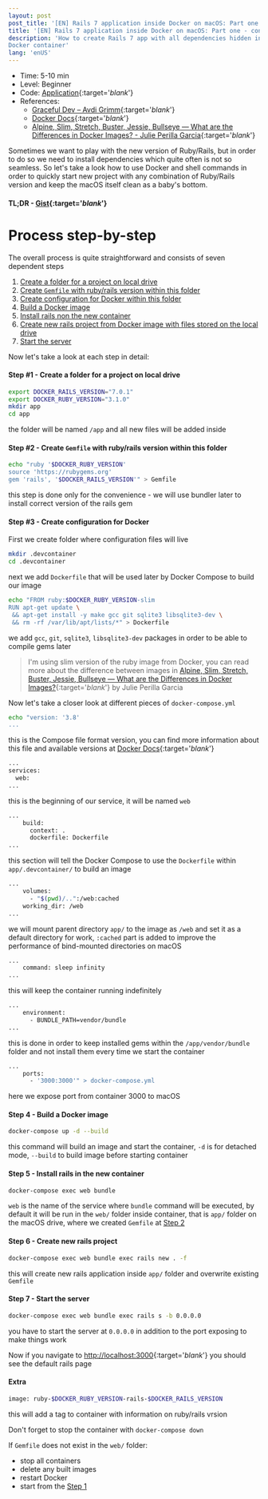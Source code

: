 ```yaml
---
layout: post
post_title: '[EN] Rails 7 application inside Docker on macOS: Part one - container'
title: '[EN] Rails 7 application inside Docker on macOS: Part one - container'
description: 'How to create Rails 7 app with all dependencies hidden inside a
Docker container'
lang: 'enUS'
---
```

* Time: 5-10 min
* Level: Beginner
* Code: [Application][appl]{:target='_blank_'}
* References:
  * [Graceful Dev – Avdi Grimm][avdi]{:target='_blank_'}
  * [Docker Docs][dock]{:target='_blank_'}
  * [Alpine, Slim, Stretch, Buster, Jessie, Bullseye — What are the Differences in Docker Images? - Julie Perilla Garcia][juli]{:target='_blank_'}

Sometimes we want to play with the new version of Ruby/Rails, but in
order to do so we need to install dependencies which quite often is not
so seamless. So let's take a look how to use Docker and shell commands in
order to quickly start new project with any combination of Ruby/Rails
version and keep the macOS itself clean as a baby's bottom.

#### TL;DR - [Gist][gist]{:target='_blank_'}

# Process step-by-step

The overall process is quite straightforward and consists of seven dependent steps

1. [Create a folder for a project on local drive](#step-1---create-a-folder-for-a-project-on-local-drive)
2. [Create `Gemfile` with ruby/rails version within this folder](#step-2---create-gemfile-with-rubyrails-version-within-this-folder)
3. [Create configuration for Docker within this folder](#step-3---create-configuration-for-docker)
4. [Build a Docker image](#step-4---build-a-docker-image)
5. [Install rails non the new container](#step-5---install-rails-in-the-new-container)
6. [Create new rails project from Docker image with files stored on the
local drive](#step-6---create-new-rails-project)
7. [Start the server](#step-7---start-the-server)

Now let's take a look at each step in detail:

#### Step #1 - Create a folder for a project on local drive
````sh
export DOCKER_RAILS_VERSION="7.0.1"
export DOCKER_RUBY_VERSION="3.1.0"
mkdir app
cd app
````
the folder will be named `/app` and all new files will be added inside

#### Step #2 - Create `Gemfile` with ruby/rails version within this folder
````sh
echo "ruby '$DOCKER_RUBY_VERSION'
source 'https://rubygems.org'
gem 'rails', '$DOCKER_RAILS_VERSION'" > Gemfile
````
this step is done only for the convenience - we will use bundler
later to install correct version of the rails gem

#### Step #3 - Create configuration for Docker

First we create folder where configuration files will live
````sh
mkdir .devcontainer
cd .devcontainer
````
next we add `Dockerfile` that will be used later by Docker Compose to
build our image
````sh
echo "FROM ruby:$DOCKER_RUBY_VERSION-slim
RUN apt-get update \
 && apt-get install -y make gcc git sqlite3 libsqlite3-dev \
 && rm -rf /var/lib/apt/lists/*" > Dockerfile
````
we add `gcc`, `git`, `sqlite3`, `libsqlite3-dev` packages in order to
be able to compile gems later

> I'm using slim version of the ruby image from Docker, you can read more
> about the difference between images in [Alpine, Slim, Stretch, Buster, Jessie, Bullseye — What are the Differences in Docker Images?][juli]{:target='_blank_'} by Julie Perilla Garcia

Now let's take a closer look at different pieces of `docker-compose.yml`
````sh
echo "version: '3.8'
...
````
this is the Compose file format version, you can find more information
about this file and available versions at [Docker Docs][dock]{:target='_blank_'}

````sh
...
services:
  web:
...
````
this is the beginning of our service, it will be named `web`

````sh
...
    build:
      context: .
      dockerfile: Dockerfile
...
````
this section will tell the Docker Compose to use the `Dockerfile` within
`app/.devcontainer/` to build an image

````sh
...
    volumes:
      - "$(pwd)/..":/web:cached
    working_dir: /web
...
````
we will mount parent directory `app/` to the image as `/web` and set it
as a default directory for work, `:cached` part is added to improve the performance
of bind-mounted directories on macOS

````sh
...
    command: sleep infinity
...
````
this will keep the container running indefinitely

````sh
...
    environment:
      - BUNDLE_PATH=vendor/bundle
...
````
this is done in order to keep installed gems within the
`/app/vendor/bundle` folder and not install them every time we start the
container

````sh
...
    ports:
      - '3000:3000'" > docker-compose.yml
````
here we expose port from container 3000 to macOS

#### Step 4 - Build a Docker image
````sh
docker-compose up -d --build
````
this command will build an image and start the container, `-d` is for detached mode, `--build` to build image before starting container

#### Step 5 - Install rails in the new container
````sh
docker-compose exec web bundle
````
`web` is the name of the service where `bundle` command will be
executed, by default it will be run in the `web/` folder inside
container, that is `app/` folder on the macOS drive, where we created
`Gemfile` at [Step 2](#step-2---create-gemfile-with-rubyrails-version-within-this-folder)

#### Step 6 - Create new rails project
````sh
docker-compose exec web bundle exec rails new . -f
````
this will create new rails application inside `app/` folder and
overwrite existing `Gemfile`

#### Step 7 - Start the server
````sh
docker-compose exec web bundle exec rails s -b 0.0.0.0
````
you have to start the server at `0.0.0.0` in addition to the port exposing to make things work

Now if you navigate to [http://localhost:3000][loca]{:target='_blank_'}
you should see the default rails page

#### Extra
````sh
image: ruby-$DOCKER_RUBY_VERSION-rails-$DOCKER_RAILS_VERSION
````
this will add a tag to container with information on ruby/rails vrsion

Don't forget to stop the container with `docker-compose down`

If `Gemfile` does not exist in the `web/` folder:
- stop all containers
- delete any built images
- restart Docker
- start from the [Step 1](#step-1---create-a-folder-for-a-project-on-local-drive)

[appl]: https://github.com/bpohoriletz/bpohoriletz.github.io/tree/master/samples/rails-7-app-inside-docker-on-osx
[gist]: https://gist.github.com/bpohoriletz/9ba8c5a8eb92727ec24dccfe269f5ea8
[avdi]: https://graceful.dev/courses/tapastry/modules/2021/
[dock]: https://docs.docker.com/compose/compose-file/compose-file-v3/
[juli]: https://medium.com/swlh/alpine-slim-stretch-buster-jessie-bullseye-bookworm-what-are-the-differences-in-docker-62171ed4531d
[loca]: http://localhost:3000
